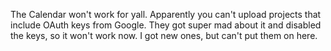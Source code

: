 The Calendar won't work for yall. 
Apparently you can't upload projects that include OAuth keys from Google. 
They got super mad about it and disabled the keys, so it won't work now. 
I got new ones, but can't put them on here. 
